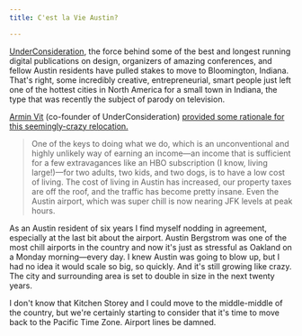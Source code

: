 ```yaml
---
title: C'est la Vie Austin?

---
```

[UnderConsideration](http://underconsideration.com/), the force behind some of the best and longest running digital publications on design, organizers of amazing conferences, and fellow Austin residents have pulled stakes to move to Bloomington, Indiana. That's right, some incredibly creative, entrepreneurial, smart people just left one of the hottest cities in North America for a small town in Indiana, the type that was recently the subject of parody on television.

[Armin Vit](https://twitter.com/arminvit) (co-founder of UnderConsideration) [provided some rationale for this seemingly-crazy relocation.](http://www.underconsideration.com/brandnew/archives/we_are_moving.php)

> One of the keys to doing what we do, which is an unconventional and highly unlikely way of earning an income—an income that is sufficient for a few extravagances like an HBO subscription (I know, living large!)—for two adults, two kids, and two dogs, is to have a low cost of living. The cost of living in Austin has increased, our property taxes are off the roof, and the traffic has become pretty insane. Even the Austin airport, which was super chill is now nearing JFK levels at peak hours.

As an Austin resident of six years I find myself nodding in agreement, especially at the last bit about the airport. Austin Bergstrom was one of the most chill airports in the country and now it's just as stressful as Oakland on a Monday morning—every day. I knew Austin was going to blow up, but I had no idea it would scale so big, so quickly. And it's still growing like crazy. The city and surrounding area is set to double in size in the next twenty years.

I don't know that Kitchen Storey and I could move to the middle-middle of the country, but we're certainly starting to consider that it's time to move back to the Pacific Time Zone. Airport lines be damned.